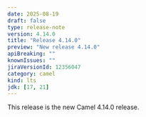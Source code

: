```yaml
---
date: 2025-08-19
draft: false
type: release-note
version: 4.14.0
title: "Release 4.14.0"
preview: "New release 4.14.0"
apiBreaking: ""
knownIssues: ""
jiraVersionId: 12356047
category: camel
kind: lts
jdk: [17, 21]
---
```


This release is the new Camel 4.14.0 release.

